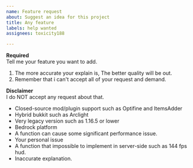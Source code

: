 ```yaml
---
name: Feature request
about: Suggest an idea for this project
title: Any feature
labels: help wanted
assignees: toxicity188

---
```


**Required**  
Tell me your feature you want to add.

1. The more accurate your explain is, The better quality will be out.
2. Remember that i can't accept all of your request and demand.

**Disclaimer**  
I do NOT accept any request about that.

- Closed-source mod/plugin support such as Optifine and ItemsAdder
- Hybrid bukkit such as Arclight
- Very legacy version such as 1.16.5 or lower
- Bedrock platform
- A function can cause some significant performance issue.
- Your personal issue
- A function that impossible to implement in server-side such as 144 fps hud.
- Inaccurate explanation.